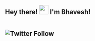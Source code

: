 <h2> Hey there! <img src="https://raw.githubusercontent.com/MartinHeinz/MartinHeinz/master/wave.gif" width="30px"> I'm Bhavesh!<br>
<!--
![](https://komarev.com/ghpvc/?username=bhaveshharmalkar&label=Profile+Views)
-->
<br>  
  
![Twitter Follow](https://img.shields.io/twitter/follow/bhavesharmalkar?label=Follow%20on%20Twitter&style=social&Color=red)
